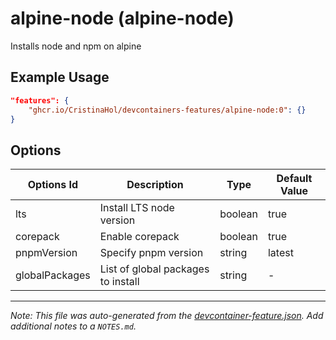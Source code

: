 
# alpine-node (alpine-node)

Installs node and npm on alpine

## Example Usage

```json
"features": {
    "ghcr.io/CristinaHol/devcontainers-features/alpine-node:0": {}
}
```

## Options

| Options Id | Description | Type | Default Value |
|-----|-----|-----|-----|
| lts | Install LTS node version | boolean | true |
| corepack | Enable corepack | boolean | true |
| pnpmVersion | Specify pnpm version | string | latest |
| globalPackages | List of global packages to install | string | - |



---

_Note: This file was auto-generated from the [devcontainer-feature.json](https://github.com/CristinaHol/devcontainers-features/blob/main/src/alpine-node/devcontainer-feature.json).  Add additional notes to a `NOTES.md`._
